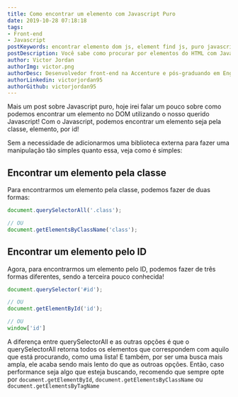 ```yaml
---
title: Como encontrar um elemento com Javascript Puro
date: 2019-10-28 07:18:18
tags:
- Front-end
- Javascript
postKeywords: encontrar elemento dom js, element find js, puro javascript dom, manipular dom js puro, dom, js, pure js, sem jquery, 
postDescription: Você sabe como procurar por elementos do HTML com Javascript de forma nativa? Além de deixar sua aplicação mais leve, por não precisar carregar bibliotecas externas, você ainda ganha um bônus na performance da aplicação!
author: Victor Jordan
authorImg: victor.png
authorDesc: Desenvolvedor front-end na Accenture e pós-graduando em Engenharia de Software pela PUC-MG e formado em Banco de Dados pela Fatec, apaixonado por usabilidade, performance e UX!
authorLinkedin: victorjordan95
authorGithub: victorjordan95
---
```


Mais um post sobre Javascript puro, hoje irei falar um pouco sobre como podemos encontrar um elemento no DOM utilizando o nosso querido Javascript!
Com o Javascript, podemos encontrar um elemento seja pela classe, elemento, por id! 

Sem a necessidade de adicionarmos uma biblioteca externa para fazer uma manipulação tão simples quanto essa, veja como é simples:

<!-- more -->

## Encontrar um elemento pela classe

Para encontrarmos um elemento pela classe, podemos fazer de duas formas:

```javascript
document.querySelectorAll('.class');

// OU
document.getElementsByClassName('class');
```

## Encontrar um elemento pelo ID

Agora, para encontrarmos um elemento pelo ID, podemos fazer de três formas diferentes, sendo a terceira pouco conhecida!

```javascript
document.querySelector('#id');

// OU
document.getElementById('id');

// OU
window['id']
```

A diferença entre querySelectorAll e as outras opções é que o querySelectorAll retorna todos os elementos que correspondem com aquilo que está procurando, como uma lista!
E também, por ser uma busca mais ampla, ele acaba sendo mais lento do que as outroas opções. 
Então, caso performance seja algo que esteja buscando, recomendo que sempre opte por `document.getElementById`, `document.getElementsByClassName` ou `document.getElementsByTagName`